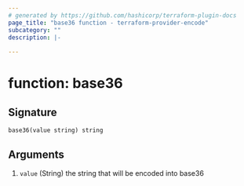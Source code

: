 ```yaml
---
# generated by https://github.com/hashicorp/terraform-plugin-docs
page_title: "base36 function - terraform-provider-encode"
subcategory: ""
description: |-
  
---
```


# function: base36





## Signature

<!-- signature generated by tfplugindocs -->
```text
base36(value string) string
```

## Arguments

<!-- arguments generated by tfplugindocs -->
1. `value` (String) the string that will be encoded into base36

